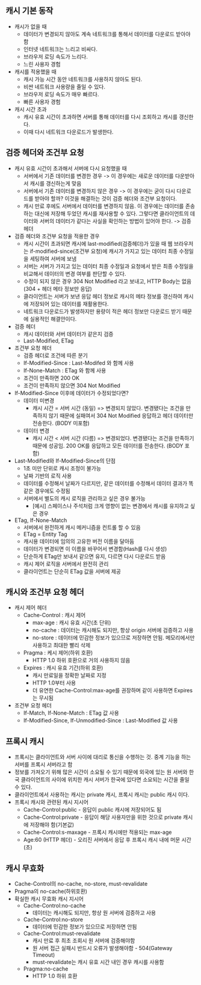 ## 캐시 기본 동작
- 캐시가 없을 때 
    - 데이터가 변경되지 않아도 계속 네트워크를 통해서 데이터를 다운로드 받아야 함
    - 인터넷 네트워크는 느리고 비싸다.
    - 브라우저 로딩 속도가 느리다.
    - 느린 사용자 경험
- 캐시를 적용했을 때
    - 캐시 가능 시간 동안 네트워크를 사용하지 않아도 된다.
    - 비싼 네트워크 사용량을 줄일 수 있다.
    - 브라우저 로딩 속도가 매우 빠르다.
    - 빠른 사용자 경험
- 캐시 시간 초과
    - 캐시 유효 시간이 초과하면 서버를 통해 데이터를 다시 조회하고 캐시를 갱신한다.
    - 이때 다시 네트워크 다운로드가 발생한다.

## 검증 헤더와 조건부 요청
- 캐시 유효 시간이 초과해서 서버에 다시 요청했을 때
    - 서버에서 기존 데이터를 변경한 경우 -> 이 경우에는 새로운 데이터를 다운받아서 캐시를 갱신하는게 맞음
    - 서버에서 기존 데이터를 변경하지 않은 경우 -> 이 경우에는 굳이 다시 다운로드를 받아야 할까? 이것을 해결하는 것이 검증 헤더와 조건부 요청이다.
    - 캐시 만료 후에도 서버에서 데이터를 변경하지 않음. 이 경우에는 데이터를 존송하는 대신에 저장해 두었던 캐시를 재사용할 수 있다. 그렇다면 클라이언트의 데이터와 서버의 데이터가 같다는 사실을 확인하는 방법이 있어야 한다. -> 검증 헤더
- 검증 헤더와 조건부 요청을 적용한 경우
    - 캐시 시간이 초과되면 캐시에 last-modified(검증헤더)가 있을 때 웹 브라우저는 if-modified-since(조건부 요청)에 캐시가 가지고 있는 데이터 최종 수정일을 세팅하여 서버에 보냄
    - 서버는 서버가 가지고 있는 데이터 최종 수정일과 요청에서 받은 최종 수정일을 비교해서 데이터의 변경 여부를 판단할 수 있다. 
    - 수정이 되지 않은 경우 304 Not Modified 라고 보내고, HTTP Body는 없음(304 + 헤더 메타 정보만 응답)
    - 클라이언트는 서버가 보낸 응답 헤더 정보로 캐시의 메타 정보를 갱신하여 캐시에 저장되어 있는 데이터를 재활용한다.
    - 네트워크 다운로드가 발생하지만 용량이 적은 헤더 정보만 다운로드 받기 때문에 실용적인 해결안이다.
- 검증 헤더
    - 캐시 데이터와 서버 데이터가 같은지 검증
    - Last-Modified, ETag
- 조건부 요청 헤더
    - 검증 헤더로 조건에 따른 분기
    - If-Modified-Since : Last-Modifed 와 함께 사용
    - If-None-Match : ETag 와 함께 사용
    - 조건이 만족하면 200 OK
    - 조건이 만족하지 않으면 304 Not Modified
- If-Modified-Since 이후에 데이터가 수정되었다면?
    - 데이터 미변경
        - 캐시 시간 = 서버 시간 (동일) => 변경되지 않았다. 변경됐다는 조건을 만족하지 않기 때문에 실패여서 304 Not Modified 응답하고 헤더 데이터만 전송한다. (BODY 미포함)
    - 데이터 변경
        - 캐시 시간 < 서버 시간 (다름) => 변경되었다. 변경됐다는 조건을 만족하기 때문에 성공임. 200 OK를 응답하고 모든 데이터를 전송한다. (BODY 포함)
- Last-Modified와 If-Modified-Since의 단점
    - 1초 미만 단위로 캐시 조정이 불가능
    - 날짜 기반의 로직 사용
    - 데이터를 수정해서 날짜가 다르지만, 같은 데이터를 수정해서 데이터 결과가 똑같은 경우에도 수정됨
    - 서버에서 별도의 캐시 로직을 관리하고 싶은 경우 불가능
        - [예시] 스페이스나 주석처럼 크게 영향이 없는 변경에서 캐시를 유지하고 싶은 경우
- ETag, If-None-Match
    - 서버에서 완전하게 캐시 메커니즘을 컨트롤 할 수 있음
    - ETag = Entity Tag
    - 캐시용 데이터에 임의의 고유한 버전 이름을 달아둠
    - 데이터가 변경되면 이 이름을 바꾸어서 변경함(Hash를 다시 생성)
    - 단순하게 ETag만 보내서 같으면 유지, 다르면 다시 다운로드 받음
    - 캐시 제어 로직을 서버에서 완전히 관리
    - 클라이언트는 단순히 ETag 값을 서버에 제공

## 캐시와 조건부 요청 헤더
- 캐시 제어 헤더
    - Cache-Control : 캐시 제어
        - max-age : 캐시 유효 시간(초 단위)
        - no-cache : 데이터는 캐시해도 되지만, 항상 origin 서버에 검증하고 사용
        - no-store : 데이터에 민감한 정보가 있으므로 저장하면 안됨. 메모리에서만 사용하고 최대한 빨리 삭제
    - Pragma : 케시 제어(하위 호환)
        - HTTP 1.0 하위 호환으로 거의 사용하지 않음
    - Expires : 캐시 유효 기간(하위 호환)
        - 캐시 만료일을 정확한 날짜로 지정
        - HTTP 1.0부터 사용
        - 더 유연한 Cache-Control:max-age를 권장하며 같이 사용하면 Expires는 무시됨 
- 조건부 요청 헤더
    - If-Match, If-None-Match : ETag 값 사용
    - If-Modified-Since, If-Unmodified-Since : Last-Modified 값 사용

## 프록시 캐시
- 프록시는 클라이언트와 서버 사이에 대리로 통신을 수행하는 것. 중계 기능을 하는 서버를 프록시 서버라고 함
- 정보를 가져오기 위해 많은 시간이 소요될 수 있기 때문에 외국에 있는 원 서버와 한국 클라이언트의 사이에 위치한 캐시 서버가 한국에 있다면 소요되는 시간을 줄일 수 있다. 
- 클라이언트에서 사용하는 캐시는 private 캐시, 프록시 캐시는 public 캐시 이다.
- 프록시 캐시와 관련된 캐시 지시어
    - Cache-Control:public - 응답이 public 캐시에 저장되어도 됨
    - Cache-Control:private - 응답이 해당 사용자만을 위한 것으로 private 캐시에 저장해야 함(기본값)
    - Cache-Control:s-maxage - 프록시 캐시에만 적용되는 max-age
    - Age:60 (HTTP 헤더) - 오리진 서버에서 응답 후 프록시 캐시 내에 머문 시간(초)

## 캐시 무효화
- Cache-Control의 no-cache, no-store, must-revalidate
- Pragma의 no-cache(하위호환)
- 확실한 캐시 무효화 캐시 지시어
    - Cache-Control:no-cache
        - 데이터는 캐시해도 되지만, 항상 원 서버에 검증하고 사용
    - Cache-Control:no-store
        - 데이터에 민감한 정보가 있으므로 저장하면 안됨
    - Cache-Control:must-revalidate
        - 캐시 만료 후 최초 조회시 원 서버에 검증해야함
        - 원 서버 접근 실패시 반드시 오류가 발생해야함 - 504(Gateway Timeout)
        - must-revalidate는 캐시 유효 시간 내인 경우 캐시를 사용함
    - Pragma:no-cache
        - HTTP 1.0 하위 호환